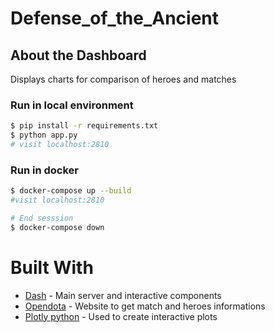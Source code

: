 # Defense_of_the_Ancient

## About the Dashboard
Displays charts for comparison of heroes and matches

### Run in local environment
``` bash
$ pip install -r requirements.txt
$ python app.py
# visit localhost:2810
```

### Run in docker
``` bash
$ docker-compose up --build
#visit localhost:2810

# End sesssion
$ docker-compose down
```


# Built With
- [Dash](https://dash.plotly.com/) - Main server and interactive components
- [Opendota](https://opendota.com/) - Website to get match and heroes informations
- [Plotly python](https://plotly.com/python/) - Used to create interactive plots